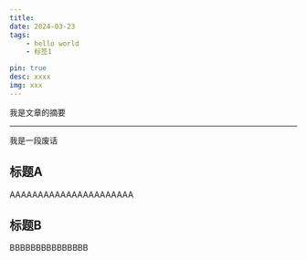 ```yaml
---
title: 
date: 2024-03-23
tags:
    - hello world
    - 标签1

pin: true
desc: xxxx
img: xxx
---
```


我是文章的摘要

---

我是一段废话

## 标题A

AAAAAAAAAAAAAAAAAAAAAA

## 标题B

BBBBBBBBBBBBBBB
